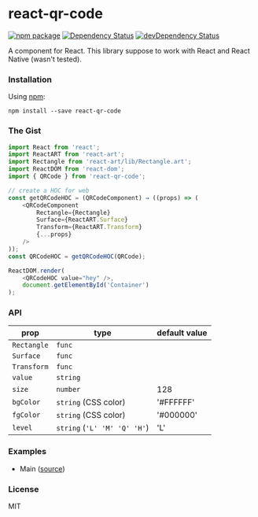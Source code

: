 # react-qr-code

[![npm package](https://badge.fury.io/js/react-qr-code.svg)](https://www.npmjs.org/package/react-qr-code)
[![Dependency Status](https://david-dm.org/opensource-cards/react-qr-code.svg)](https://david-dm.org/opensource-cards/react-qr-code)
[![devDependency Status](https://david-dm.org/opensource-cards/react-qr-code/dev-status.svg)](https://david-dm.org/opensource-cards/react-qr-code#info=devDependencies)

A <QRCode /> component for React. This library suppose to work with React and React Native (wasn't tested).

### Installation

Using [npm](https://www.npmjs.com/):

```
npm install --save react-qr-code
```

### The Gist

```javascript
import React from 'react';
import ReactART from 'react-art';
import Rectangle from 'react-art/lib/Rectangle.art';
import ReactDOM from 'react-dom';
import { QRCode } from 'react-qr-code';

// create a HOC for web
const getQRCodeHOC = (QRCodeComponent) ⇒ ((props) => (
    <QRCodeComponent
        Rectangle={Rectangle}
        Surface={ReactART.Surface}
        Transform={ReactART.Transform}
        {...props}
    />
));
const QRCodeHOC = getQRCodeHOC(QRCode);

ReactDOM.render(
	<QRCodeHOC value="hey" />,
	document.getElementById('Container')
);
```

### API

prop        | type                         | default value
------------|------------------------------|--------------
`Rectangle` | `func`                       |
`Surface`   | `func`                       |
`Transform` | `func`                       |
`value`     | `string`                     |
`size`      | `number`                     | 128
`bgColor`   | `string` (CSS color)         | '#FFFFFF'
`fgColor`   | `string` (CSS color)         | '#000000'
`level`     | `string` (`'L' 'M' 'Q' 'H'`) | 'L'

### Examples

* Main ([source](https://github.com/opensource-cards/react-qr-code/tree/master/examples/main))

### License

MIT
